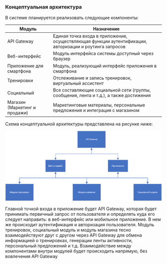 ### Концептуальная архитектура

В системе планируется реализовать следующие компоненты:

| Модуль | Назначение |
| ------ | ---------- |
| API Gateway | Единая точка входа в приложение, осуществляющая функции аутентификации, авторизации и роутинга запросов |
| Веб-интерфейс | Модуль интерфейса системы доступный через браузер |
| Приложение для смартфона | Модуль, реализующий интерфейс приложения в смартфона |
| Тренировки | Отслеживание и запись тренировок, виртуальный ассистент |
| Социальный | Все составляющие социальной сети (группы, сообщения, лента и т.д.), а также достижения |
| Магазин (Маркетинг и продажи) | Маркетинговые материалы, персональные предложения и интеграция с магазином |

Схема концептуальной архитектуры представлена на рисунке ниже:

![Схема концептуальной архитектуры](../static/conceptual_architecture.png)

Главной точкой входа в приложение будет API Gateway, которая будет принимать первичный запрос от пользователя и определять куда его следует направить: в веб-интерфейс или мобильное приложение. В нем же происходит аутентификация и авторизация пользователя.
Модуль тренировок, социальный модуль и модуль магазина тесно взаимодействуют друг с другом через API Gateway для обмена информацией о тренировках, генерации ленты активности, персональный предложений и т.д.
Взаимодействие между компонентами внутри модулей будет происходить напрямую, без вовлечения API Gateway